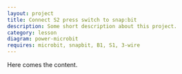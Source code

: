 ```yaml
---
layout: project
title: Connect S2 press switch to snap:bit
description: Some short description about this project.
category: lesson
diagram: power-microbit
requires: microbit, snapbit, B1, S1, 3-wire
---
```


Here comes the content.